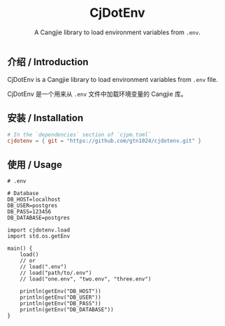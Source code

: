 <div align="center">
  <h1>CjDotEnv</h1>
  <p>A Cangjie library to load environment variables from <code>.env</code>.</p>
</div>
<p align="center">
  <img alt="" src="https://img.shields.io/badge/cjc-v0.55.3-brightgreen" style="display: inline-block;" />
</p>

## 介绍 / Introduction

CjDotEnv is a Cangjie library to load environment variables from `.env` file.

CjDotEnv 是一个用来从 `.env` 文件中加载环境变量的 Cangjie 库。

## 安装 / Installation

```toml
# In the `dependencies` section of `cjpm.toml`
cjdotenv = { git = "https://github.com/gtn1024/cjdotenv.git" }
```

## 使用 / Usage

```shell
# .env

# Database
DB_HOST=localhost
DB_USER=postgres
DB_PASS=123456
DB_DATABASE=postgres
```

```cj
import cjdotenv.load
import std.os.getEnv

main() {
    load()
    // or
    // load(".env")
    // load("path/to/.env")
    // load("one.env", "two.env", "three.env")

    println(getEnv("DB_HOST"))
    println(getEnv("DB_USER"))
    println(getEnv("DB_PASS"))
    println(getEnv("DB_DATABASE"))
}
```
